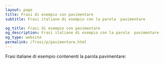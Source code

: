 ```yaml
---
layout: page
title: Frasi di esempio con pavimentare 
subtitle: Frasi italiane di esempio con la parola  pavimentare

og_title: Frasi di esempio con pavimentare 
og_description: Frasi italiane di esempio con la parola  pavimentare
og_type: website
permalink: /frasi/p/pavimentare.html
---
```


Frasi italiane di esempio contenenti la parola pavimentare:


